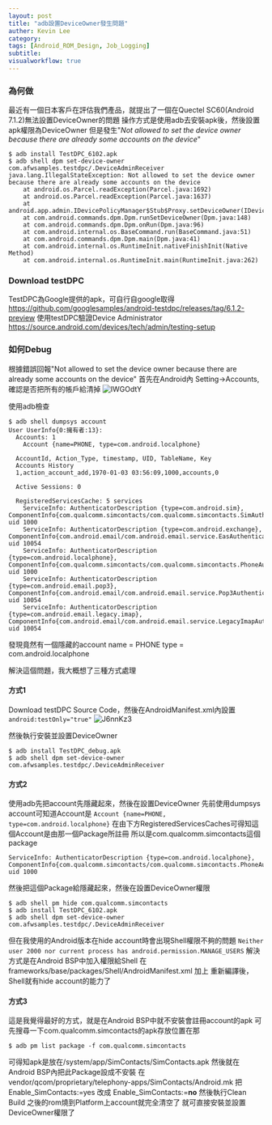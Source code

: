 ```yaml
---
layout: post
title: "adb設置DeviceOwner發生問題"
auther: Kevin Lee
category: 
tags: [Android_ROM_Design, Job_Logging]
subtitle:
visualworkflow: true
---
```


### 為何做

最近有一個日本客戶在評估我們產品，就提出了一個在Quectel SC60(Android 7.1.2)無法設置DeviceOwner的問題
操作方式是使用adb去安裝apk後，然後設置apk權限為DeviceOwner
但是發生"*Not allowed to set the device owner because there are already some accounts on the device*"

```
$ adb install TestDPC_6102.apk
$ adb shell dpm set-device-owner com.afwsamples.testdpc/.DeviceAdminReceiver
java.lang.IllegalStateException: Not allowed to set the device owner because there are already some accounts on the device
	at android.os.Parcel.readException(Parcel.java:1692)
	at android.os.Parcel.readException(Parcel.java:1637)
	at android.app.admin.IDevicePolicyManager$Stub$Proxy.setDeviceOwner(IDevicePolicyManager.java:4779)
	at com.android.commands.dpm.Dpm.runSetDeviceOwner(Dpm.java:148)
	at com.android.commands.dpm.Dpm.onRun(Dpm.java:96)
	at com.android.internal.os.BaseCommand.run(BaseCommand.java:51)
	at com.android.commands.dpm.Dpm.main(Dpm.java:41)
	at com.android.internal.os.RuntimeInit.nativeFinishInit(Native Method)
	at com.android.internal.os.RuntimeInit.main(RuntimeInit.java:262)
```



### Download testDPC

TestDPC為Google提供的apk，可自行自google取得
https://github.com/googlesamples/android-testdpc/releases/tag/6.1.2-preview
使用testDPC驗證Device Administrator
https://source.android.com/devices/tech/admin/testing-setup

### 如何Debug

根據錯誤回報"Not allowed to set the device owner because there are already some accounts on the device"
首先在Android內
Setting->Accounts,確認是否把所有的帳戶給清掉
![IWGOdtY]({{site.baseurl}}/img/IWGOdtY.png)

使用adb檢查

```
$ adb shell dumpsys account
User UserInfo{0:擁有者:13}:
  Accounts: 1
    Account {name=PHONE, type=com.android.localphone}
  
  AccountId, Action_Type, timestamp, UID, TableName, Key
  Accounts History
  1,action_account_add,1970-01-03 03:56:09,1000,accounts,0
  
  Active Sessions: 0
  
  RegisteredServicesCache: 5 services
    ServiceInfo: AuthenticatorDescription {type=com.android.sim}, ComponentInfo{com.qualcomm.simcontacts/com.qualcomm.simcontacts.SimAuthenticateService}, uid 1000
    ServiceInfo: AuthenticatorDescription {type=com.android.exchange}, ComponentInfo{com.android.email/com.android.email.service.EasAuthenticatorService}, uid 10054
    ServiceInfo: AuthenticatorDescription {type=com.android.localphone}, ComponentInfo{com.qualcomm.simcontacts/com.qualcomm.simcontacts.PhoneAuthenticateService}, uid 1000
    ServiceInfo: AuthenticatorDescription {type=com.android.email.pop3}, ComponentInfo{com.android.email/com.android.email.service.Pop3AuthenticatorService}, uid 10054
    ServiceInfo: AuthenticatorDescription {type=com.android.email.legacy.imap}, ComponentInfo{com.android.email/com.android.email.service.LegacyImapAuthenticatorService}, uid 10054
```

發現竟然有一個隱藏的account
name = PHONE
type = com.android.localphone

解決這個問題，我大概想了三種方式處理

#### 方式1

Download testDPC Source Code，然後在AndroidManifest.xml內設置
`android:testOnly="true"`
![J6nnKz3]({{site.baseurl}}/img/J6nnKz3.png)

然後執行安裝並設置DeviceOwner

```
$ adb install TestDPC_debug.apk
$ adb shell dpm set-device-owner com.afwsamples.testdpc/.DeviceAdminReceiver
```

#### 方式2

使用adb先把account先隱藏起來，然後在設置DeviceOwner
先前使用dumpsys account可知道Account是
`Account {name=PHONE, type=com.android.localphone}`
在由下方RegisteredServicesCaches可得知這個Account是由那一個Package所註冊
所以是com.qualcomm.simcontacts這個package

```
ServiceInfo: AuthenticatorDescription {type=com.android.localphone}, ComponentInfo{com.qualcomm.simcontacts/com.qualcomm.simcontacts.PhoneAuthenticateService}, uid 1000
```

然後把這個Package給隱藏起來，然後在設置DeviceOwner權限

```
$ adb shell pm hide com.qualcomm.simcontacts
$ adb install TestDPC_6102.apk
$ adb shell dpm set-device-owner com.afwsamples.testdpc/.DeviceAdminReceiver
```

但在我使用的Android版本在hide account時會出現Shell權限不夠的問題
`Neither user 2000 nor current process has android.permission.MANAGE_USERS`
解決方式是在Android BSP中加入權限給Shell
在frameworks/base/packages/Shell/AndroidManifest.xml
加上
<uses-permission android:name="android.permission.MANAGE_USERS" />
重新編譯後，Shell就有hide account的能力了

#### 方式3

這是我覺得最好的方式，就是在Android BSP中就不安裝會註冊account的apk
可先搜尋一下com.qualcomm.simcontacts的apk存放位置在那

```
$ adb pm list package -f com.qualcomm.simcontacts
```

可得知apk是放在/system/app/SimContacts/SimContacts.apk
然後就在Android BSP內把此Package設成不安裝
在vendor/qcom/proprietary/telephony-apps/SimContacts/Android.mk
把Enable_SimContacts:=yes
改成
Enable_SimContacts:=**no**
然後執行Clean Build
之後的rom燒到Platform上account就完全清空了
就可直接安裝並設置DeviceOwner權限了